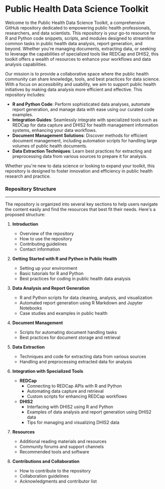 # Public Health Data Science Toolkit

Welcome to the Public Health Data Science Toolkit, a comprehensive GitHub repository dedicated to empowering public health professionals, researchers, and data scientists. This repository is your go-to resource for R and Python code snippets, scripts, and modules designed to streamline common tasks in public health data analysis, report generation, and beyond. Whether you're managing documents, extracting data, or seeking to leverage the capabilities of specialized tools like REDCap and DHIS2, this toolkit offers a wealth of resources to enhance your workflows and data analysis capabilities.

Our mission is to provide a collaborative space where the public health community can share knowledge, tools, and best practices for data science. With a focus on accessibility and usability, we aim to support public health initiatives by making data analysis more efficient and effective. This repository includes:

- **R and Python Code**: Perform sophisticated data analyses, automate report generation, and manage data with ease using our curated code examples.
- **Integration Guides**: Seamlessly integrate with specialized tools such as REDCap for data capture and DHIS2 for health management information systems, enhancing your data workflows.
- **Document Management Solutions**: Discover methods for efficient document management, including automation scripts for handling large volumes of public health documents.
- **Data Extraction Techniques**: Learn best practices for extracting and preprocessing data from various sources to prepare it for analysis.

Whether you're new to data science or looking to expand your toolkit, this repository is designed to foster innovation and efficiency in public health research and practice.

### Repository Structure

---

The repository is organized into several key sections to help users navigate the content easily and find the resources that best fit their needs. Here's a proposed structure:

1. **Introduction**
   - Overview of the repository
   - How to use the repository
   - Contributing guidelines
   - Contact information

2. **Getting Started with R and Python in Public Health**
   - Setting up your environment
   - Basic tutorials for R and Python
   - Best practices for coding in public health data analysis

3. **Data Analysis and Report Generation**
   - R and Python scripts for data cleaning, analysis, and visualization
   - Automated report generation using R Markdown and Jupyter Notebooks
   - Case studies and examples in public health

4. **Document Management**
   - Scripts for automating document handling tasks
   - Best practices for document storage and retrieval

5. **Data Extraction**
   - Techniques and code for extracting data from various sources
   - Handling and preprocessing extracted data for analysis

6. **Integration with Specialized Tools**
   - **REDCap**
     - Connecting to REDCap APIs with R and Python
     - Automating data capture and retrieval
     - Custom scripts for enhancing REDCap workflows
   - **DHIS2**
     - Interfacing with DHIS2 using R and Python
     - Examples of data analysis and report generation using DHIS2 data
     - Tips for managing and visualizing DHIS2 data

7. **Resources**
   - Additional reading materials and resources
   - Community forums and support channels
   - Recommended tools and software

8. **Contributions and Collaboration**
   - How to contribute to the repository
   - Collaboration guidelines
   - Acknowledgments and contributor list

